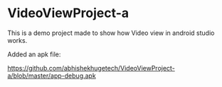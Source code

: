 # VideoViewProject-a
This is a demo project made to show how Video view in android studio works.


Added an apk file:

https://github.com/abhishekhugetech/VideoViewProject-a/blob/master/app-debug.apk
